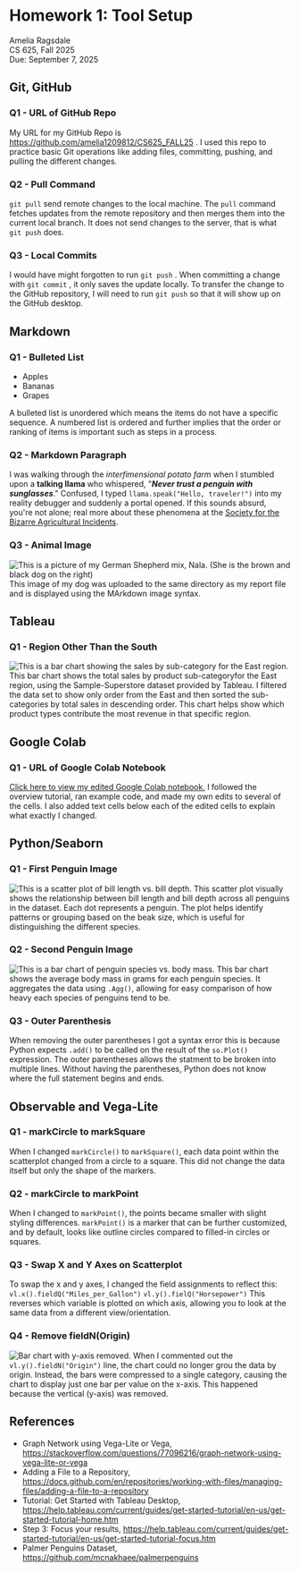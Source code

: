 # Homework 1: Tool Setup

Amelia Ragsdale  
CS 625, Fall 2025  
Due: September 7, 2025

## Git, GitHub

### Q1 - URL of GitHub Repo

My URL for my GitHub Repo is https://github.com/amelia1209812/CS625_FALL25 . I used this repo to practice basic Git operations like adding files, committing, pushing, and pulling the different changes.

### Q2 - Pull Command

`git pull` send remote changes to the local machine. The `pull` command fetches updates from the remote repository and then merges them into the current local branch. It does not send changes to the server, that is what `git push` does.

### Q3 - Local Commits

I would have might forgotten to run `git push` . When committing a change with `git commit` , it only saves the update locally. To transfer the change to the GitHub repository, I will need to run `git push` so that it will show up on the GitHub desktop. 

## Markdown

### Q1 - Bulleted List

- Apples
- Bananas
- Grapes

A bulleted list is unordered which means the items do not have a specific sequence. A numbered list is ordered and further implies that the order or ranking of items is important such as steps in a process.

### Q2 - Markdown Paragraph

I was walking through the *interfimensional potato farm* when I stumbled upon a **talking llama** who whispered, "***Never trust a penguin with sunglasses***." Confused, I typed `llama.speak("Hello, traveler!")` into my reality debugger and suddenly a portal opened. If this sounds absurd, you're not alone; real more about these phenomena at the [Society for the Bizarre Agricultural Incidents](https://www.youtube.com/watch?v=dQw4w9WgXcQ).

### Q3 - Animal Image

![This is a picture of my German Shepherd mix, Nala. (She is the brown and black dog on the right)](mydog_nala.JPG) This image of my dog was uploaded to the same directory as my report file and is displayed using the MArkdown image syntax.

## Tableau

### Q1 - Region Other Than the South

![This is a bar chart showing the sales by sub-category for the East region.](Sales_in_the_East.png) This bar chart shows the total sales by product sub-categoryfor the East region, using the Sample-Superstore dataset provided by Tableau. I filtered the data set to show only order from the East and then sorted the sub-categories by total sales in descending order. This chart helps show which product types contribute the most revenue in that specific region.

## Google Colab

### Q1 - URL of Google Colab Notebook

[Click here to view my edited Google Colab notebook.](https://colab.research.google.com/drive/1DPzKkwnf7ublCETg9x0oy47Hue2RZ1Ia?usp=sharing) I followed the overview tutorial, ran example code, and made my own edits to several of the cells. I also added text cells below each of the edited cells to explain what exactly I changed.

## Python/Seaborn

### Q1 - First Penguin Image

![This is a scatter plot of bill length vs. bill depth.](Section5Q1.png) 
This scatter plot visually shows the relationship between bill length and bill depth across all penguins in the dataset. Each dot represents a penguin. The plot helps identify patterns or grouping based on the beak size, which is useful for distinguishing the different species.

### Q2 - Second Penguin Image

![This is a bar chart of penguin species vs. body mass.](Section5Q2.png)
This bar chart shows the average body mass in grams for each penguin species. It aggregates the data using `.Agg()`, allowing for easy comparison of how heavy each species of penguins tend to be.

### Q3 - Outer Parenthesis

When removing the outer parentheses I got a syntax error this is because Python expects `.add()` to be called on the result of the `so.Plot()` expression. The outer parentheses allows the statment to be broken into multiple lines. Without having the parentheses, Python does not know where the full statement begins and ends.

## Observable and Vega-Lite

### Q1 - markCircle to markSquare

When I changed `markCircle()` to `markSquare()`, each data point within the scatterplot changed from a circle to a square. This did not change the data itself but only the shape of the markers.

### Q2 - markCircle to markPoint

When I changed to `markPoint()`, the points became smaller with slight styling differences. `markPoint()` is a marker that can be further customized, and by default, looks like outline circles compared to filled-in circles or squares.

### Q3 - Swap X and Y Axes on Scatterplot

To swap the x and y axes, I changed the field assignments to reflect this:
`vl.x().fieldQ("Miles_per_Gallon")`
`vl.y().fielQ("Horsepower")`
This reverses which variable is plotted on which axis, allowing you to look at the same data from a different view/orientation.

### Q4 - Remove fieldN(Origin)

![Bar chart with y-axis removed.](Section6Q4.png)
When I commented out the `vl.y().fieldN("Origin")` line, the chart could no longer grou the data by origin. Instead, the bars were compressed to a single category, causing the chart to display just one bar per value on the x-axis. This happened because the vertical (y-axis) was removed.

## References

* Graph Network using Vega-Lite or Vega, <https://stackoverflow.com/questions/77096216/graph-network-using-vega-lite-or-vega>
* Adding a File to a Repository,
<https://docs.github.com/en/repositories/working-with-files/managing-files/adding-a-file-to-a-repository>
* Tutorial: Get Started with Tableau Desktop, <https://help.tableau.com/current/guides/get-started-tutorial/en-us/get-started-tutorial-home.htm>
* Step 3: Focus your results,
<https://help.tableau.com/current/guides/get-started-tutorial/en-us/get-started-tutorial-focus.htm>
* Palmer Penguins Dataset,
<https://github.com/mcnakhaee/palmerpenguins>

